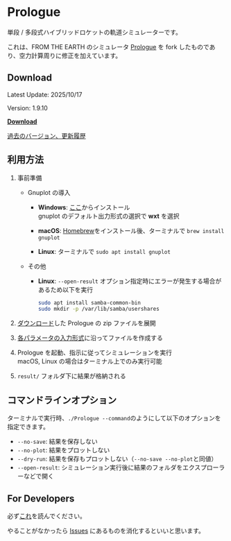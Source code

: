# Prologue

単段 / 多段式ハイブリッドロケットの軌道シミュレーターです。

これは、FROM THE EARTH のシミュレータ [Prologue](https://github.com/FROM-THE-EARTH/Prologue) を fork したものであり、空力計算周りに修正を加えています。

## Download

Latest Update: 2025/10/17

Version: 1.9.10

[**Download**](https://github.com/FROM-THE-EARTH/Prologue/releases/latest)

[過去のバージョン、更新履歴](https://github.com/FROM-THE-EARTH/Prologue/releases)

## 利用方法

1. 事前準備

   - Gnuplot の導入

     - **Windows**: [ここ](https://sourceforge.net/projects/gnuplot/files/gnuplot/5.2.8/)からインストール<br>
       gnuplot のデフォルト出力形式の選択で **wxt** を選択

     - **macOS**: [Homebrew](https://brew.sh/index_ja)をインストール後、ターミナルで `brew install gnuplot`

     - **Linux**: ターミナルで `sudo apt install gnuplot`

   - その他
     - **Linux**: `--open-result` オプション指定時にエラーが発生する場合があるため以下を実行
       ```sh
       sudo apt install samba-common-bin
       sudo mkdir -p /var/lib/samba/usershares
       ```

2. [ダウンロード](https://github.com/FROM-THE-EARTH/Prologue/releases/latest)した Prologue の zip ファイルを展開

3. [各パラメータの入力形式](https://github.com/FROM-THE-EARTH/Prologue/blob/master/docs/INPUT.md)に沿ってファイルを作成する

4. Prologue を起動、指示に従ってシミュレーションを実行<br>
   macOS, Linux の場合はターミナル上でのみ実行可能

5. `result/` フォルダ下に結果が格納される

## コマンドラインオプション

ターミナルで実行時、`./Prologue --command`のようにして以下のオプションを指定できます。

- `--no-save`: 結果を保存しない
- `--no-plot`: 結果をプロットしない
- `--dry-run`: 結果を保存もプロットしない（`--no-save --no-plot`と同値）
- `--open-result`: シミュレーション実行後に結果のフォルダをエクスプローラーなどで開く

## For Developers

必ず[これ](https://github.com/FROM-THE-EARTH/Prologue/blob/master/docs/DEVELOPMENT.md)を読んでください。

やることがなかったら [Issues](https://github.com/FROM-THE-EARTH/Prologue/issues) にあるものを消化するといいと思います。
